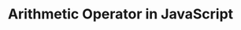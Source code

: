 ---
id: arithmetic-operator-in-javascript
title: Arithmetic Operator in JavaScript
sidebar_label: Arithmetic Operator
sidebar_position: 2
tags: [JavaScript]
description: What is the arithmetic operator in JavaScript and how to use it.
---